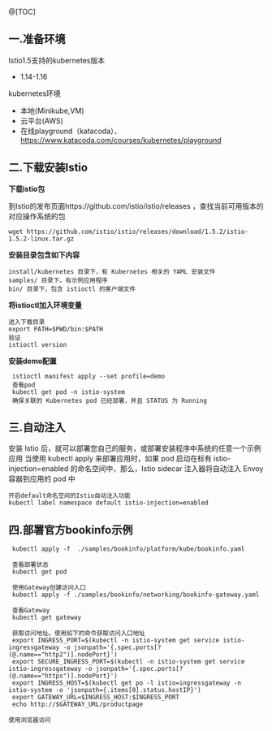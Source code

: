 @[TOC]
## 一.准备环境 
Istio1.5支持的kubernetes版本

 - 1.14-1.16
 
kubernetes环境
 - 本地(Minikube,VM)
 - 云平台(AWS)
 - 在线playground（katacoda）、https://www.katacoda.com/courses/kubernetes/playground

 ## 二.下载安装Istio
 
 **下载istio包**
 
到Istio的发布页面https://github.com/istio/istio/releases ，查找当前可用版本的对应操作系统的包

```
wget https://github.com/istio/istio/releases/download/1.5.2/istio-1.5.2-linux.tar.gz
```

**安装目录包含如下内容**

```
install/kubernetes 目录下，有 Kubernetes 相关的 YAML 安装文件
samples/ 目录下，有示例应用程序
bin/ 目录下，包含 istioctl 的客户端文件
```


**将istioctl加入环境变量**

```
进入下载目录
export PATH=$PWD/bin:$PATH
验证
istioctl version
```
**安装demo配置**

```
 istioctl manifest apply --set profile=demo
 查看pod
 kubectl get pod -n istio-system
 确保关联的 Kubernetes pod 已经部署，并且 STATUS 为 Running
```

## 三.自动注入
安装 Istio 后，就可以部署您自己的服务，或部署安装程序中系统的任意一个示例应用
当使用 kubectl apply 来部署应用时，如果 pod 启动在标有 istio-injection=enabled 的命名空间中，那么，Istio sidecar 注入器将自动注入 Envoy 容器到应用的 pod 中

```
开启default命名空间的Istio自动注入功能
kubectl label namespace default istio-injection=enabled
```
## 四.部署官方bookinfo示例

```
 kubectl apply -f  ./samples/bookinfo/platform/kube/bookinfo.yaml
 
 查看部署状态
 kubectl get pod
 
 使用Gateway创建访问入口
 kubectl apply -f ./samples/bookinfo/networking/bookinfo-gateway.yaml
 
 查看Gateway
 kubectl get gateway
 
 获取访问地址。使用如下的命令获取访问入口地址
 export INGRESS_PORT=$(kubectl -n istio-system get service istio-ingressgateway -o jsonpath='{.spec.ports[?(@.name=="http2")].nodePort}')
 export SECURE_INGRESS_PORT=$(kubectl -n istio-system get service istio-ingressgateway -o jsonpath='{.spec.ports[?(@.name=="https")].nodePort}')
 export INGRESS_HOST=$(kubectl get po -l istio=ingressgateway -n istio-system -o 'jsonpath={.items[0].status.hostIP}')
 export GATEWAY_URL=$INGRESS_HOST:$INGRESS_PORT
 echo http://$GATEWAY_URL/productpage

使用浏览器访问
```
